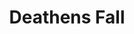---
continent: Deathens Fall
date created: Friday, December 8th 2023, 10:57:06 pm
date modified: Thursday, December 14th 2023, 12:21:54 am
eleventyNavigation:
  key: Deathens Fall
  parent: Material Plane
herocolor0: 214
herocolor1: 206
herocolor2: 180
layout: base.njk
parentpath: "src/garden\\\U0001F310Worldbuilding\\Material Plane/Material Plane.md"
path: /garden%5C%F0%9F%8C%90Worldbuilding%5CMaterial%20Plane%5CDeathens%20Fall/
plane: Material Plane
title: Deathens Fall
type: Continent
---